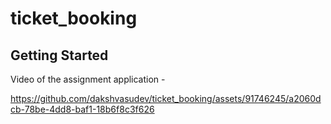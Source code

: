 # ticket_booking

## Getting Started

Video of the assignment application - 

https://github.com/dakshvasudev/ticket_booking/assets/91746245/a2060dcb-78be-4dd8-baf1-18b6f8c3f626


